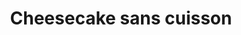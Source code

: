 ---
layout: recette
categories: [recettes]
hidden: true
lang: fr
title: Cheesecake sans cuisson
type: sucre
ingredients: 
  - nom: beurre 
    qte: 150
    unite: gr
  - nom: Speculoos
    qte: 250
    unite: gr
  - nom: flocons d'avoine
    qte: 50
    unite: gr
  - nom: philadelphia
    qte: 600
    unite: gr
  - nom: sucre
    qte: 150
    unite: gr
  - nom: crème fleurette
    qte: 40
    unite: cL
  - nom: vanille liquide
    qte: 1/2
    unite: cuillère à soupe
preconditions:
  - "Pour la chantilly tout doit être froid, donc mettre au congélateur pendant 15 minutes : la crème, le saladier, les fouets du batteur"
  - Le philadelphia doit être à température ambiante
  - Casser les Speculoos en petits bouts
  - Mettre du papier sulfurisé au fond du moule
etapes:
  - label: Préparation de la croûte
    details:
      - Chauffer les flocons d'avoine pendant 10 minutes à feu doux dans une casserole (ça ne doit pas brûler)
      - Ajouter le beurre et les Speculoos
      - Mélanger jusqu'à ce que la préparation soit homogène
      - Verser dans le moule
      - Presser la croûte avec une spatule coudée afin qu'elle soit compacte et plane
      - Réserver au frigo
  - label: Préparation du philadelphia
    details:
      - Mettre dans un saladier le philadelphia avec le sucre et l'arôme vanille
      - Mélanger au fouet jusqu'à ce que la préparation soit lisse
  - label: Préparation de la chantilly
    details:
      - label: Voir ici
        link: https://vianneyfaivre.com/recettes/chantilly
      - Réserver au frigo
  - label: Mélange du philadelphia avec la chantilly
    details:
      - Prendre la moitié de la chantilly et l'incorporer délicatement avec le philadelphia (comme des blancs en neige)
      - Faire de même avec l'autre moitié
  - label: Assemblage
    details: 
      - Sortir le moule du frigo
      - Verser le mélange dans le moule
      - Lisser avec une spatule coudée
      - Placer au frigo pour 6h
notes:
  -  Pour presser la croûte, si vous n'avez pas de spatule coudée vous pouvez utiliser un verre ou un presse purée
variantes:
  - label: Essayer avec un peu de gélatine pour que le cheesecake se tienne mieux
    todo: true
---